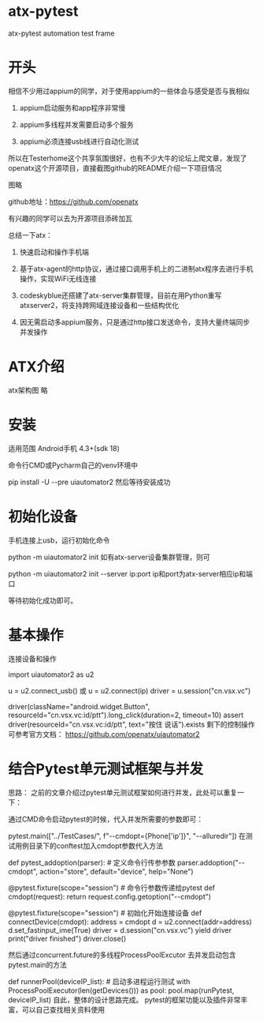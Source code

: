 # atx-pytest
atx-pytest automation test frame
# 开头
相信不少用过appium的同学，对于使用appium的一些体会与感受是否与我相似

1. appium启动服务和app程序非常慢

2. appium多线程并发需要启动多个服务

3. appium必须连接usb线进行自动化测试

所以在Testerhome这个共享氛围很好，也有不少大牛的论坛上爬文章，发现了openatx这个开源项目，直接截图github的README介绍一下项目情况

图略

github地址：https://github.com/openatx

有兴趣的同学可以去为开源项目添砖加瓦

总结一下atx：

1. 快速启动和操作手机端

2. 基于atx-agent的http协议，通过接口调用手机上的二进制atx程序去进行手机操作，实现WiFi无线连接

3. codeskyblue还搭建了atx-server集群管理，目前在用Python重写atxserver2，将支持跨网域连接设备和一些结构优化

4. 因无需启动多appium服务，只是通过http接口发送命令，支持大量终端同步并发操作

 

# ATX介绍
atx架构图
略


# 安装
适用范围
Android手机 4.3+(sdk 18)

命令行CMD或Pycharm自己的venv环境中 

pip install -U --pre uiautomator2
然后等待安装成功

# 初始化设备
手机连接上usb，运行初始化命令

python -m uiautomator2 init
如有atx-server设备集群管理，则可

python -m uiautomator2 init --server ip:port
ip和port为atx-server相应ip和端口

等待初始化成功即可。

# 基本操作
连接设备和操作


import uiautomator2 as u2

u = u2.connect_usb()
或
u = u2.connect(ip)
driver = u.session("cn.vsx.vc")

driver(className="android.widget.Button", resourceId="cn.vsx.vc:id/ptt").long_click(duration=2, timeout=10)
assert driver(resourceId="cn.vsx.vc:id/ptt", text="按住 说话").exists
剩下的控制操作可参考官方文档： https://github.com/openatx/uiautomator2


# 结合Pytest单元测试框架与并发
思路：
之前的文章介绍过pytest单元测试框架如何进行并发，此处可以重复一下：

通过CMD命令启动pytest的时候，代入并发所需要的参数即可：

pytest.main(["../TestCases/", f"--cmdopt={Phone['ip']}", "--alluredir"])
在测试用例目录下的conftest加入cmdopt参数代入方法

def pytest_addoption(parser):  # 定义命令行传参参数
    parser.addoption("--cmdopt", action="store", default="device", help="None")


@pytest.fixture(scope="session")  # 命令行参数传递给pytest
def cmdopt(request):
    return request.config.getoption("--cmdopt")


@pytest.fixture(scope="session")  # 初始化开始连接设备
def connectDevice(cmdopt):
    address = cmdopt
    d = u2.connect(addr=address)
    d.set_fastinput_ime(True)
    driver = d.session("cn.vsx.vc")
    yield driver
    print("driver finished")
    driver.close()


然后通过concurrent.future的多线程ProcessPoolExcutor 去并发启动包含pytest.main的方法

def runnerPool(deviceIP_list):  # 启动多进程运行测试
    with ProcessPoolExecutor(len(getDevices())) as pool:
        pool.map(runPytest, deviceIP_list)
自此，整体的设计思路完成。 pytest的框架功能以及插件非常丰富，可以自己查找相关资料使用





 

 

 

 
